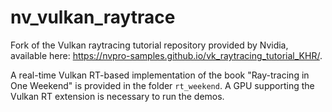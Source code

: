 # nv_vulkan_raytrace

Fork of the Vulkan raytracing tutorial repository provided by Nvidia, available here: https://nvpro-samples.github.io/vk_raytracing_tutorial_KHR/.

A real-time Vulkan RT-based implementation of the book "Ray-tracing in One Weekend" is provided in the folder `rt_weekend`.
A GPU supporting the Vulkan RT extension is necessary to run the demos.
